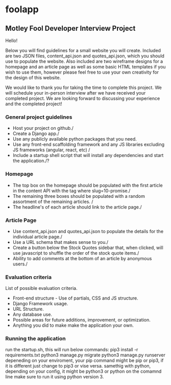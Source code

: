 # foolapp
## Motley Fool Developer Interview Project

Hello!

Below you will find guidelines for a small website you will create. Included are two JSON files, content_api.json and quotes_api.json, which you should use to populate the website. Also included are two wireframe designs for a homepage and an article page as well as some basic HTML templates if you wish to use them, however please feel free to use your own creativity for the design of this website.

We would like to thank you for taking the time to complete this project. We will schedule your in-person interview after we have received your completed project. We are looking forward to discussing your experience and the completed project!

### General project guidelines
* Host your project on github./
* Create a Django app./
* Use any publicly available python packages that you need.
* Use any front-end scaffolding framework and any JS libraries excluding JS frameworks (angular, react, etc) /
* Include a startup shell script that will install any dependencies and start the application./?

### Homepage
* The top box on the homepage should be populated with the first article in the content API with the tag where slug=10-promise./
* The remaining three boxes should be populated with a random assortment of the remaining articles. /
* The headline's of each article should link to the article page./

### Article Page
* Use content_api.json and quotes_api.json to populate the details for the individual article page./
* Use a URL schema that makes sense to you./
* Create a button below the Stock Quotes sidebar that, when clicked, will use javascript to shuffle the order of the stock quote 
items./
* Ability to add comments at the bottom of an article by anonymous users./

### Evaluation criteria
List of possible evaluation criteria.
* Front-end structure - Use of partials, CSS and JS structure.
* Django Framework usage.
* URL Structure.
* Any database use.
* Possible areas for future additions, improvement, or optimization.
* Anything you did to make make the application your own.


### Running the application
run the startup.sh, this will run below commands: 
pip3 install -r requirements.txt 
python3 manage.py migrate
python3 manage.py runserver
depeneding on your enviroment, your pip command might be pip or pip3, if it is different just change to pip3 or vise versa.
samethig with python, depending on your config, it might be python3 or python on the comamnd line make sure to run it using python version 3.  






